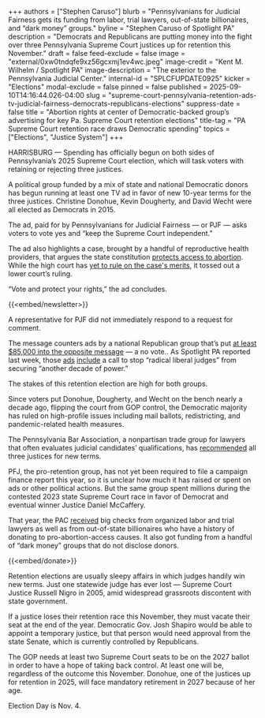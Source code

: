 +++
authors = ["Stephen Caruso"]
blurb = "Pennsylvanians for Judicial Fairness gets its funding from labor, trial lawyers, out-of-state billionaires, and “dark money” groups."
byline = "Stephen Caruso of Spotlight PA"
description = "Democrats and Republicans are putting money into the fight over three Pennsylvania Supreme Court justices up for retention this November."
draft = false
feed-exclude = false
image = "external/0xw0tndqfe9xz56gcxmj1ev4wc.jpeg"
image-credit = "Kent M. Wilhelm / Spotlight PA"
image-description = "The exterior to the Pennsylvania Judicial Center."
internal-id = "SPLCFUPDATE0925"
kicker = "Elections"
modal-exclude = false
pinned = false
published = 2025-09-10T14:16:44.026-04:00
slug = "supreme-court-pennsylvania-retention-ads-tv-judicial-fairness-democrats-republicans-elections"
suppress-date = false
title = "Abortion rights at center of Democratic-backed group’s advertising for key Pa. Supreme Court retention elections"
title-tag = "PA Supreme Court retention race draws Democratic spending"
topics = ["Elections", "Justice System"]
+++

HARRISBURG — Spending has officially begun on both sides of Pennsylvania’s 2025 Supreme Court election, which will task voters with retaining or rejecting three justices.

A political group funded by a mix of state and national Democratic donors has begun running at least one TV ad in favor of new 10-year terms for the three justices. Christine Donohue, Kevin Dougherty, and David Wecht were all elected as Democrats in 2015.

The ad, paid for by Pennsylvanians for Judicial Fairness — or PJF — asks voters to vote yes and “keep the Supreme Court independent.”

The ad also highlights a case, brought by a handful of reproductive health providers, that argues the state constitution <a href="https://www.spotlightpa.org/news/2024/08/pennsylvania-supreme-commonwealth-court-abortion-climate-change-guns/">protects access to abortion</a>. While the high court has <a href="https://www.spotlightpa.org/news/2024/01/pennsylvania-abortion-rights-supreme-court-constitution-guarantee-ruling-commonwealth-court/">yet to rule on the case&#39;s merits</a>, it tossed out a lower court’s ruling.

“Vote and protect your rights,” the ad concludes.

{{<embed/newsletter>}}

A representative for PJF did not immediately respond to a request for comment.

The message counters ads by a national Republican group that’s put <a href="https://www.spotlightpa.org/news/2025/09/pennsylvania-supreme-court-retention-election-republican-campaign-election/">at least $85,000 into the opposite message</a> — a no vote.. As Spotlight PA reported last week, those <a href="https://www.facebook.com/ads/library/?active_status=active&amp;ad_type=all&amp;country=US&amp;id=658302276542345&amp;is_targeted_country=false&amp;media_type=all&amp;search_type=page&amp;view_all_page_id=50576707351">ads</a> <a href="https://www.youtube.com/watch?v=sq1B_2QJ2Tc&amp;ab_channel=RepublicanStateLeadershipCommittee">include</a> a call to stop “radical liberal judges” from securing “another decade of power.”

The stakes of this retention election are high for both groups.

Since voters put Donohue, Dougherty, and Wecht on the bench nearly a decade ago, flipping the court from GOP control, the Democratic majority has ruled on high-profile issues including mail ballots, redistricting, and pandemic-related health measures.

The Pennsylvania Bar Association, a nonpartisan trade group for lawyers that often evaluates judicial candidates’ qualifications, has <a href="https://pavotesmart.org/current-judicial-ratings/">recommended</a> all three justices for new terms.

PFJ, the pro-retention group, has not yet been required to file a campaign finance report this year, so it is unclear how much it has raised or spent on ads or other political actions. But the same group spent millions during the contested 2023 state Supreme Court race in favor of Democrat and eventual winner Justice Daniel McCaffery.

That year, the PAC <a href="https://www.spotlightpa.org/news/2023/11/pennsylvania-election-results-abortion-supreme-court-spending/">received</a> big checks from organized labor and trial lawyers as well as from out-of-state billionaires who have a history of donating to pro-abortion-access causes. It also got funding from a handful of “dark money” groups that do not disclose donors.

{{<embed/donate>}}

Retention elections are usually sleepy affairs in which judges handily win new terms. Just one statewide judge has ever lost — Supreme Court Justice Russell Nigro in 2005, amid widespread grassroots discontent with state government.

If a justice loses their retention race this November, they must vacate their seat at the end of the year. Democratic Gov. Josh Shapiro would be able to appoint a temporary justice, but that person would need approval from the state Senate, which is currently controlled by Republicans.

The GOP needs at least two Supreme Court seats to be on the 2027 ballot in order to have a hope of taking back control. At least one will be, regardless of the outcome this November. Donohue, one of the justices up for retention in 2025, will face mandatory retirement in 2027 because of her age.

Election Day is Nov. 4.

